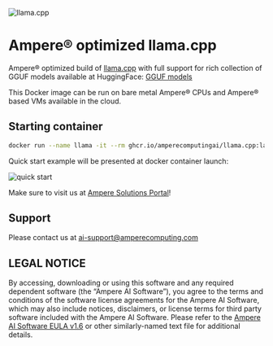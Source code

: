 ![llama.cpp](
https://user-images.githubusercontent.com/1991296/230134379-7181e485-c521-4d23-a0d6-f7b3b61ba524.png
"llama.cpp")
# Ampere® optimized llama.cpp
Ampere® optimized build of [llama.cpp](
https://github.com/ggerganov/llama.cpp?tab=readme-ov-file#llamacpp)
with full support for rich collection of GGUF models available at HuggingFace: [GGUF models](
https://huggingface.co/models?search=gguf)
 
This Docker image can be run on bare metal Ampere® CPUs and Ampere® based VMs available in the cloud.
 
## Starting container
 
```bash
docker run --name llama -it --rm ghcr.io/amperecomputingai/llama.cpp:latest
```
Quick start example will be presented at docker container launch:
 
![quick start](
https://ampereaimodelzoo.s3.eu-central-1.amazonaws.com/pictures/Screenshot+2024-04-30+at+22.37.13.png
"quick start")
 
Make sure to visit us at [Ampere Solutions Portal](
https://solutions.amperecomputing.com/solutions/ampere-ai)!
 
## Support
 
Please contact us at <ai-support@amperecomputing.com>
 
## LEGAL NOTICE
By accessing, downloading or using this software and any required dependent software (the “Ampere AI Software”), you agree to the terms and conditions of the software license agreements for the Ampere AI Software, which may also include notices, disclaimers, or license terms for third party software included with the Ampere AI Software. Please refer to the [Ampere AI Software EULA v1.6](
https://ampereaidevelop.s3.eu-central-1.amazonaws.com/Ampere+AI+Software+EULA+-+v1.6.pdf)
or other similarly-named text file for additional details.
